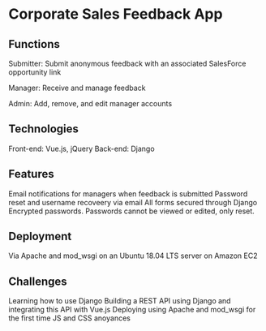 # Corporate Sales Feedback App

## Functions
Submitter: Submit anonymous feedback with an associated SalesForce opportunity link

Manager: Receive and manage feedback

Admin: Add, remove, and edit manager accounts

## Technologies
Front-end: Vue.js, jQuery
Back-end: Django

## Features
Email notifications for managers when feedback is submitted
Password reset and username recoveery via email
All forms secured through Django
Encrypted passwords. Passwords cannot be viewed or edited, only reset.

## Deployment
Via Apache and mod_wsgi on an Ubuntu 18.04 LTS server on Amazon EC2

## Challenges
Learning how to use Django
Building a REST API using Django and integrating this API with Vue.js
Deploying using Apache and mod_wsgi for the first time
JS and CSS anoyances
